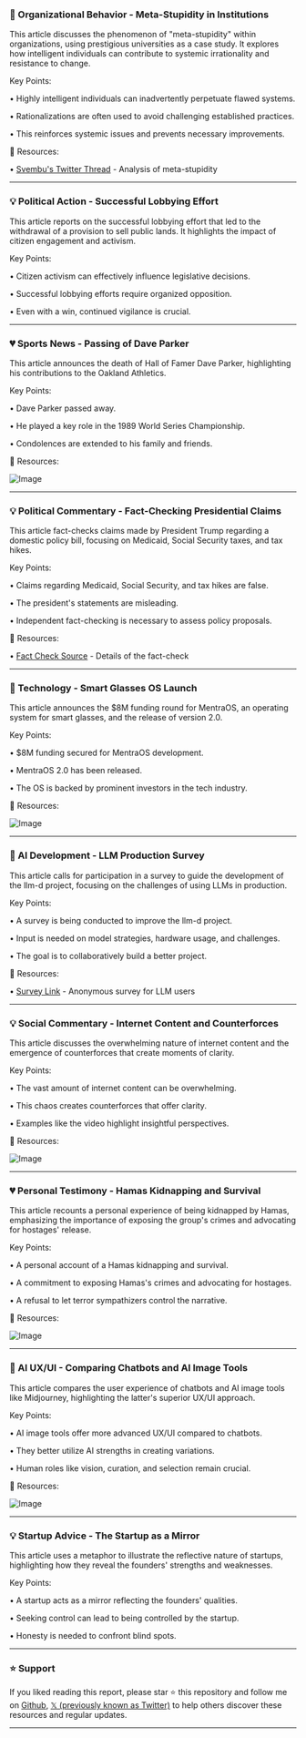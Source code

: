 ### 🤖 Organizational Behavior - Meta-Stupidity in Institutions

This article discusses the phenomenon of "meta-stupidity" within organizations, using prestigious universities as a case study.  It explores how intelligent individuals can contribute to systemic irrationality and resistance to change.

Key Points:

• Highly intelligent individuals can inadvertently perpetuate flawed systems.

• Rationalizations are often used to avoid challenging established practices.


• This reinforces systemic issues and prevents necessary improvements.


🔗 Resources:

• [Svembu's Twitter Thread](https://x.com/svembu/status/1939152659900178651) - Analysis of meta-stupidity


---

### 💡 Political Action - Successful Lobbying Effort

This article reports on the successful lobbying effort that led to the withdrawal of a provision to sell public lands.  It highlights the impact of citizen engagement and activism.

Key Points:

• Citizen activism can effectively influence legislative decisions.

•  Successful lobbying efforts require organized opposition.


•  Even with a win, continued vigilance is crucial.


---

### 💔 Sports News - Passing of Dave Parker

This article announces the death of Hall of Famer Dave Parker, highlighting his contributions to the Oakland Athletics.

Key Points:

• Dave Parker passed away.

• He played a key role in the 1989 World Series Championship.


• Condolences are extended to his family and friends.


🔗 Resources:

![Image](https://pbs.twimg.com/media/Guj1vCbWMAEhIqU?format=jpg&name=small)


---

### 💡 Political Commentary - Fact-Checking Presidential Claims

This article fact-checks claims made by President Trump regarding a domestic policy bill, focusing on Medicaid, Social Security taxes, and tax hikes.

Key Points:

• Claims regarding Medicaid, Social Security, and tax hikes are false.

•  The president's statements are misleading.


•  Independent fact-checking is necessary to assess policy proposals.


🔗 Resources:

• [Fact Check Source](https://t.co/qlILf1iQdR) -  Details of the fact-check


---

### 🚀 Technology - Smart Glasses OS Launch

This article announces the $8M funding round for MentraOS, an operating system for smart glasses, and the release of version 2.0.

Key Points:

• $8M funding secured for MentraOS development.

•  MentraOS 2.0 has been released.


•  The OS is backed by prominent investors in the tech industry.


🔗 Resources:

![Image](https://pbs.twimg.com/ext_tw_video_thumb/1938667283565682690/pu/img/AEyZlvKi0w9yWaY9.jpg)


---

### 🤖 AI Development - LLM Production Survey

This article calls for participation in a survey to guide the development of the llm-d project, focusing on the challenges of using LLMs in production.

Key Points:

• A survey is being conducted to improve the llm-d project.

•  Input is needed on model strategies, hardware usage, and challenges.


• The goal is to collaboratively build a better project.


🔗 Resources:

• [Survey Link](https://t.co/LL3zLOoMUR) -  Anonymous survey for LLM users


---

### 💡 Social Commentary - Internet Content and Counterforces

This article discusses the overwhelming nature of internet content and the emergence of counterforces that create moments of clarity.

Key Points:

• The vast amount of internet content can be overwhelming.

• This chaos creates counterforces that offer clarity.


• Examples like the video highlight insightful perspectives.


🔗 Resources:

![Image](https://pbs.twimg.com/amplify_video_thumb/1939028771387957248/img/q8AMAU-ww4eZOvq3.jpg)


---

### 💔 Personal Testimony - Hamas Kidnapping and Survival

This article recounts a personal experience of being kidnapped by Hamas, emphasizing the importance of exposing the group's crimes and advocating for hostages' release.

Key Points:

• A personal account of a Hamas kidnapping and survival.

•  A commitment to exposing Hamas's crimes and advocating for hostages.


•  A refusal to let terror sympathizers control the narrative.


🔗 Resources:

![Image](https://pbs.twimg.com/amplify_video_thumb/1937930033730822144/img/tsYH0Sg8zUPyx4by.jpg)


---

### 🤖 AI UX/UI - Comparing Chatbots and AI Image Tools

This article compares the user experience of chatbots and AI image tools like Midjourney, highlighting the latter's superior UX/UI approach.

Key Points:

• AI image tools offer more advanced UX/UI compared to chatbots.

•  They better utilize AI strengths in creating variations.


• Human roles like vision, curation, and selection remain crucial.


🔗 Resources:

![Image](https://pbs.twimg.com/media/GuimhjOXcAAQgGG?format=jpg&name=small)


---

### 💡 Startup Advice - The Startup as a Mirror

This article uses a metaphor to illustrate the reflective nature of startups, highlighting how they reveal the founders' strengths and weaknesses.

Key Points:

• A startup acts as a mirror reflecting the founders' qualities.

•  Seeking control can lead to being controlled by the startup.


•  Honesty is needed to confront blind spots.


---

### ⭐️ Support

If you liked reading this report, please star ⭐️ this repository and follow me on [Github](https://github.com/Drix10), [𝕏 (previously known as Twitter)](https://x.com/DRIX_10_) to help others discover these resources and regular updates.

---